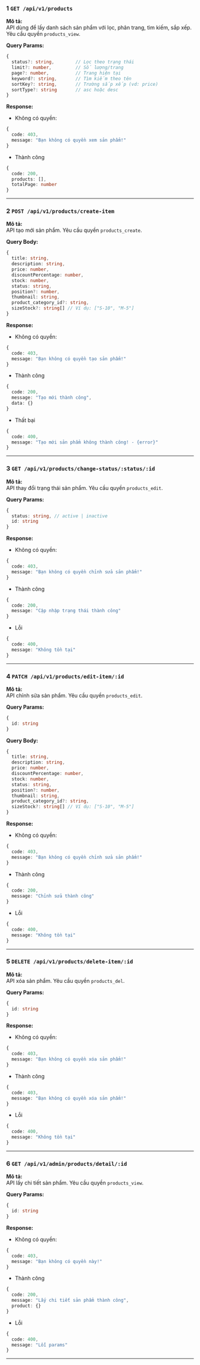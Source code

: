 ### 1 `GET /api/v1/products`  
**Mô tả:**  
API dùng để lấy danh sách sản phẩm với lọc, phân trang, tìm kiếm, sắp xếp. Yêu cầu quyền `products_view`.

**Query Params:**  
```typescript
{
  status?: string,        // Lọc theo trạng thái
  limit?: number,         // Số lượng/trang
  page?: number,          // Trang hiện tại
  keyword?: string,       // Tìm kiếm theo tên
  sortKey?: string,       // Trường sắp xếp (vd: price)
  sortType?: string       // asc hoặc desc
}
```

**Response:**  
- Không có quyền: 
```typescript
{
  code: 403,
  message: "Bạn không có quyền xem sản phẩm!"
}
```
- Thành công
```typescript
{
  code: 200,
  products: [],
  totalPage: number
}
```
---

### 2 `POST /api/v1/products/create-item`  
**Mô tả:**  
API tạo mới sản phẩm. Yêu cầu quyền `products_create`.

**Query Body:**  
```typescript
{
  title: string,
  description: string,
  price: number,
  discountPercentage: number,
  stock: number,
  status: string,
  position?: number,
  thumbnail: string,
  product_category_id?: string,
  sizeStock?: string[] // Ví dụ: ["S-10", "M-5"]
}
```

**Response:**  
- Không có quyền: 
```typescript
{
  code: 403,
  message: "Bạn không có quyền tạo sản phẩm!"
}
```
- Thành công
```typescript
{
  code: 200,
  message: "Tạo mới thành công",
  data: {}
}
```
- Thất bại
```typescript
{
  code: 400,
  message: "Tạo mới sản phẩm không thành công! - {error}"
}
```
---

### 3 `GET /api/v1/products/change-status/:status/:id`  
**Mô tả:**  
API thay đổi trạng thái sản phẩm. Yêu cầu quyền `products_edit`.

**Query Params:**  
```typescript
{
  status: string, // active | inactive
  id: string
}
```

**Response:**  
- Không có quyền: 
```typescript
{
  code: 403,
  message: "Bạn không có quyền chỉnh sửa sản phẩm!"
}
```
- Thành công
```typescript
{
  code: 200,
  message: "Cập nhập trạng thái thành công"
}
```
- Lỗi
```typescript
{
  code: 400,
  message: "Không tồn tại"
}
```
---

### 4 `PATCH /api/v1/products/edit-item/:id`  
**Mô tả:**  
API chỉnh sửa sản phẩm. Yêu cầu quyền `products_edit`.

**Query Params:**  
```typescript
{
  id: string
}
```

**Query Body:**  
```typescript
{
  title: string,
  description: string,
  price: number,
  discountPercentage: number,
  stock: number,
  status: string,
  position?: number,
  thumbnail: string,
  product_category_id?: string,
  sizeStock?: string[] // Ví dụ: ["S-10", "M-5"]
}
```

**Response:**  
- Không có quyền: 
```typescript
{
  code: 403,
  message: "Bạn không có quyền chỉnh sửa sản phẩm!"
}
```
- Thành công
```typescript
{
  code: 200,
  message: "Chỉnh sửa thành công"
}
```
- Lỗi
```typescript
{
  code: 400,
  message: "Không tồn tại"
}
```
---

### 5 `DELETE /api/v1/products/delete-item/:id`  
**Mô tả:**  
API xóa sản phẩm. Yêu cầu quyền `products_del`.

**Query Params:**  
```typescript
{
  id: string
}
```

**Response:**  
- Không có quyền: 
```typescript
{
  code: 403,
  message: "Bạn không có quyền xóa sản phẩm!"
}
```
- Thành công
```typescript
{
  code: 403,
  message: "Bạn không có quyền xóa sản phẩm!"
}
```
- Lỗi
```typescript
{
  code: 400,
  message: "Không tồn tại"
}
```
---

### 6 `GET /api/v1/admin/products/detail/:id`  
**Mô tả:**  
API lấy chi tiết sản phẩm. Yêu cầu quyền `products_view`.

**Query Params:**  
```typescript
{
  id: string
}
```

**Response:**  
- Không có quyền: 
```typescript
{
  code: 403,
  message: "Bạn không có quyền này!"
}
```
- Thành công
```typescript
{
  code: 200,
  message: "Lấy chi tiết sản phẩm thành công",
  product: {}
}
```
- Lỗi
```typescript
{
  code: 400,
  message: "Lỗi params"
}
```
---